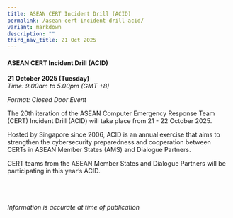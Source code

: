 ```yaml
---
title: ASEAN CERT Incident Drill (ACID)
permalink: /asean-cert-incident-drill-acid/
variant: markdown
description: ""
third_nav_title: 21 Oct 2025
---
```

#### **ASEAN CERT Incident Drill (ACID)**

**21 October 2025 (Tuesday)**  
*Time: 9.00am to 5.00pm (GMT +8)*

*Format: Closed Door Event*

The 20th iteration of the ASEAN Computer Emergency Response Team (CERT) Incident Drill (ACID) will take place from 21 - 22 October 2025.

Hosted by Singapore since 2006, ACID is an annual exercise that aims to strengthen the cybersecurity preparedness and cooperation between CERTs in ASEAN Member States (AMS) and Dialogue Partners.

CERT teams from the ASEAN Member States and Dialogue Partners will be participating in this year’s ACID.

<br><br><br>
*Information is accurate at time of publication*
